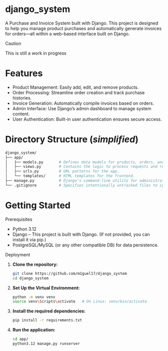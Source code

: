 # django_system
A Purchase and Invoice System built with Django. This project is designed to help you manage product purchases and automatically generate invoices for orders—all within a web-based interface built on Django.

> [!CAUTION]
> This is still a work in progress
>

# Features
* Product Management: Easily add, edit, and remove products.
* Order Processing: Streamline order creation and track purchase histories.
* Invoice Generation: Automatically compile invoices based on orders.
* Admin Interface: Use Django’s admin dashboard to manage system content.
* User Authentication: Built-in user authentication ensures secure access.

# Directory Structure (_simplified_)
```bash 
django_system/
├── app/
│   ├── models.py       # Defines data models for products, orders, and invoices.
│   ├── views.py        # Contains the logic to process requests and render responses.
│   ├── urls.py         # URL patterns for the app.
│   └── templates/      # HTML templates for the frontend.
├── manage.py           # Django’s command-line utility for administrative tasks.
└── .gitignore          # Specifies intentionally untracked files to ignore.
```
<!-- *Project structure details can be found [here](https://github.com/m1guel17/django_system/blob/main/readme_support/directory_details.md)* -->

# Getting Started
Prerequisites
* Python 3.12
* Django – This project is built with Django. (If not provided, you can install it via pip.)
* PostgreSQL/MySQL (or any other compatible DB) for data persistence.

Deployment
1. **Clone the repository:**
   ```bash
   git clone https://github.com/m1guel17/django_system
   cd django_system
   ```
2. **Set Up the Virtual Environment:**
    ```bash
    python -m venv venv
    source venv\Scripts\activate   # On Linux: venv/bin/activate
    ```
3. **Install the required dependencies:**
    ```bash
    pip install -r requirements.txt
    ```
5. **Run the application:**
   ```bash
   cd app/
   python3.12 manage.py runserver
   ```
